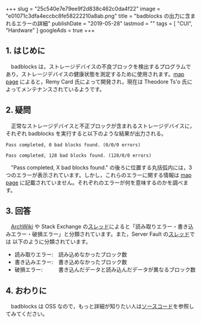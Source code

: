 +++
slug = "25c540e7e79ee9f2d838c462c0da4f22"
image = "e01071c3dfa4eccbc8fe58222210a8ab.png"
title = "badblocks の出力に含まれるエラーの詳細"
publishDate = "2019-05-28"
lastmod = ""
tags = [ "CUI", "Hardware" ]
googleAds = true
+++

## 1. はじめに
　badblocks は，ストレージデバイスの不良ブロックを検出するプログラムであり，ストレージデバイスの健康状態を測定するために使用されます。[map page](https://linux.die.net/man/8/badblocks) によると，Remy Card 氏によって開発され，現在は Theodore Ts'o 氏によってメンテナンスされているようです。

## 2. 疑問
　正常なストレージデバイスと不正ブロックが含まれるストレージデバイスに，それぞれ badblocks を実行すると以下のような結果が出力される。

```bash:正常なストレージデバイス
Pass completed, 0 bad blocks found. (0/0/0 errors)
```

```bash:不正ブロックが含まれるストレージデバイス
Pass completed, 128 bad blocks found. (128/0/0 errors)
```

　"Pass completed, X bad blocks found." の後ろに位置する丸括弧内には，3 つのエラーが表示されています。しかし，これらのエラーに関する情報は [map page](https://linux.die.net/man/8/badblocks) に記載されていません。それぞれのエラーが何を意味するのかを調べます。

## 3. 回答
　[ArchWiki](https://wiki.archlinux.jp/index.php/Badblocks) や Stack Exchange の[スレッド](https://unix.stackexchange.com/questions/65349/how-to-interpret-badblocks-output)によると「読み取りエラー・書き込みエラー・破損エラー」と分類されています。また，Server Fault の[スレッド](https://serverfault.com/questions/664705/badblocks-output-read-write-compare-errors-explanation)では 以下のように分類されています。

 * 読み取りエラー:　読み込めなかったブロック数
 * 書き込みエラー:　書き込めなかったブロック数
 * 破損エラー:　　　書き込んだデータと読み込んだデータが異なるブロック数

## 4. おわりに
　badblocks は OSS なので，もっと詳細が知りたい人は[ソースコード](https://git.kernel.org/pub/scm/fs/ext2/e2fsprogs.git/tree/misc/badblocks.c)を参照してみてください。